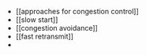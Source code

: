 - [[approaches for congestion control]]
- [[slow start]]
- [[congestion avoidance]]
- [[fast retransmit]]
- 